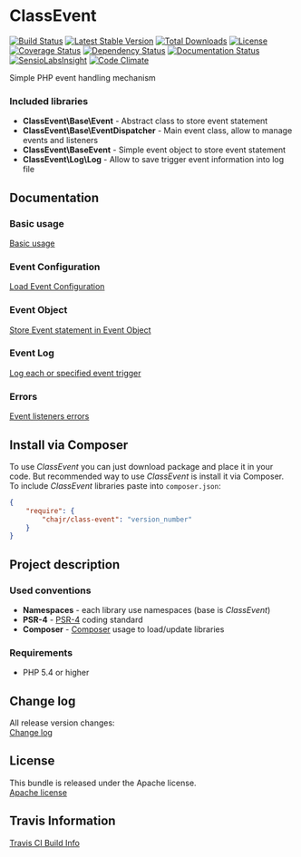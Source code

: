 # ClassEvent

[![Build Status](https://travis-ci.org/bluetree-service/event.svg)](https://travis-ci.org/bluetree-service/event)
[![Latest Stable Version](https://poser.pugx.org/chajr/class-event/v/stable.svg)](https://packagist.org/packages/chajr/class-event)
[![Total Downloads](https://poser.pugx.org/chajr/class-event/downloads.svg)](https://packagist.org/packages/chajr/class-event)
[![License](https://poser.pugx.org/chajr/class-event/license.svg)](https://packagist.org/packages/chajr/class-event)
[![Coverage Status](https://coveralls.io/repos/github/bluetree-service/event/badge.svg?branch=master)](https://coveralls.io/github/bluetree-service/event?branch=master)
[![Dependency Status](https://www.versioneye.com/user/projects/556f62a9643934001e220000/badge.svg?style=flat)](https://www.versioneye.com/user/projects/556f62a9643934001e220000)
[![Documentation Status](https://readthedocs.org/projects/class-event/badge/?version=latest)](https://readthedocs.org/projects/class-event/?badge=latest)
[![SensioLabsInsight](https://insight.sensiolabs.com/projects/1487084a-8f8d-4d4e-962d-59f036a67096/mini.png)](https://insight.sensiolabs.com/projects/1487084a-8f8d-4d4e-962d-59f036a67096)
[![Code Climate](https://codeclimate.com/github/bluetree-service/event/badges/gpa.svg)](https://codeclimate.com/github/bluetree-service/event)

Simple PHP event handling mechanism

### Included libraries
* **ClassEvent\Base\Event** - Abstract class to store event statement
* **ClassEvent\Base\EventDispatcher** - Main event class, allow to manage events and listeners
* **ClassEvent\BaseEvent** - Simple event object to store event statement
* **ClassEvent\Log\Log** - Allow to save trigger event information into log file

## Documentation

### Basic usage
[Basic usage](https://github.com/bluetree-service/event/doc/basic_usage.md)

### Event Configuration
[Load Event Configuration](https://github.com/bluetree-service/event/doc/configuration.md)

### Event Object
[Store Event statement in Event Object](https://github.com/bluetree-service/event/doc/event_object.md)

### Event Log
[Log each or specified event trigger](https://github.com/bluetree-service/event/doc/event_log.md)

### Errors
[Event listeners errors](https://github.com/bluetree-service/event/doc/errors.md)

## Install via Composer
To use _ClassEvent_ you can just download package and place it in your code. But recommended
way to use _ClassEvent_ is install it via Composer. To include _ClassEvent_
libraries paste into `composer.json`:

```json
{
    "require": {
        "chajr/class-event": "version_number"
    }
}
```

## Project description

### Used conventions

* **Namespaces** - each library use namespaces (base is _ClassEvent_)
* **PSR-4** - [PSR-4](http://www.php-fig.org/psr/psr-4/) coding standard
* **Composer** - [Composer](https://getcomposer.org/) usage to load/update libraries

### Requirements

* PHP 5.4 or higher



## Change log
All release version changes:  
[Change log](https://github.com/bluetree-service/event/doc/changelog.md "Change log")

## License
This bundle is released under the Apache license.  
[Apache license](https://github.com/bluetree-service/event/LICENSE "Apache license")

## Travis Information
[Travis CI Build Info](https://travis-ci.org/chajr/class-event)

